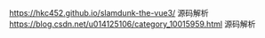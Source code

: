 https://hkc452.github.io/slamdunk-the-vue3/ 源码解析
https://blog.csdn.net/u014125106/category_10015959.html 源码解析